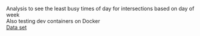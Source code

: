 Analysis to see the least busy times of day for intersections based on day of week  
Also testing dev containers on Docker  
[Data set](https://www.kaggle.com/datasets/fedesoriano/traffic-prediction-dataset)
